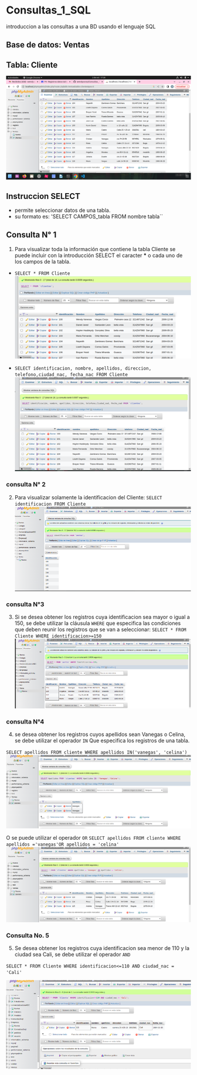 # Consultas_1_SQL
introduccion a las consultas a una BD usando el lenguaje SQL

## Base de datos: Ventas
## Tabla: Cliente

![Tabla Cliente](tabla_Cliente.png 'Tabla Cliente')

## Instruccion SELECT
- permite seleccionar datos de una tabla.
- su formato es: 'SELECT CAMPOS_tabla FROM nombre tabla``

## Consulta N°  1

1. Para visualizar toda la información que contiene la tabla Cliente se puede incluir con la introducción SELECT el caracter **\*** o cada uno de los campos de la tabla.

- `SELECT * FROM Cliente`
![consulta1](consulta1_1.png "consulta 1  - 1")

- `SELECT identificacion, nombre, apellidos, direccion, telefono,ciudad_nac, fecha_nac FROM Cliente`
![consulta1](consulta1_2.png "consulta 1  - 2")

### consulta N° 2

2. Para visualizar solamente la identificacion del Cliente: `SELECT identificacion FROM Cliente`
![consulta2](consulta2.png "consulta 2")

### consulta N°3

3. Si se desea obtener los registros cuya identificacion sea mayor o igual a 150, se debe utilizar la cláusula `WHERE` que especifica las condiciones que deben reunir los registros que se van a seleccionar: `SELECT * FROM Cliente WHERE identificacion>=150`
![consulta3](consulta3.png "consulta 3")

### consulta N°4

4. se desea obtener los registros cuyos apellidos sean Vanegas o Celina, se debe utilizar el operador `IN` Que especifica los registros de una tabla. 

`SELECT apellidos FROM cliente WHERE apellidos IN('vanegas', 'celina')`
![Consulta4](consulta4.png " consulta 4")

O se puede utilizar el operador `OR`
`SELECT apellidos FROM cliente WHERE apellidos ='vanegas'OR apellidos = 'celina'`
![Consulta4 1](consulta4_1.png " consulta 4 1")

### Consulta No. 5

5. Se desea obtener los registros cuya identificacion sea menor de 110 y la ciudad sea  Cali, se debe utilizar el operador `AND`

`SELECT * FROM Cliente WHERE identificacion<=110 AND ciudad_nac = 'Cali'`

![Consultas5](consultas_5.png "consulta 5")
